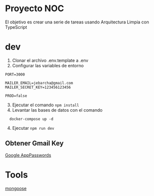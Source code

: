# Proyecto NOC

El objetivo es crear una serie de tareas usando Arquitectura Limpia con TypeScript

# dev
1. Clonar el archivo .env.template a .env
2. Configurar las variables de entorno
```
PORT=3000

MAILER_EMAIL=jebarcha@gmail.com
MAILER_SECRET_KEY=123456123456

PROD=false
```
3. Ejecutar el comando ```npm install```
4. Levantar las bases de datos con el comando
```
  docker-compose up -d
```
4. Ejecutar ```npm run dev```


## Obtener Gmail Key
[Google AppPasswords](https://myaccount.google.com/u/0/apppasswords)


# Tools
[mongoose](https://mongoosejs.com/)
<!-- <https://mongoosejs.com> -->

